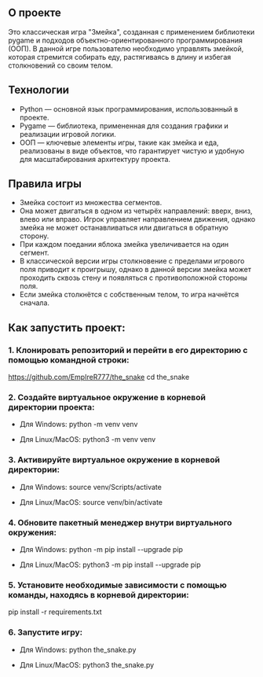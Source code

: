 ## О проекте

Это классическая игра "Змейка", созданная с применением библиотеки pygame и подходов объектно-ориентированного программирования (ООП). В данной игре пользователю необходимо управлять змейкой, которая стремится собирать еду, растягиваясь в длину и избегая столкновений со своим телом.

## Технологии

- Python — основной язык программирования, использованный в проекте.
- Pygame — библиотека, примененная для создания графики и реализации игровой логики.
- ООП — ключевые элементы игры, такие как змейка и еда, реализованы в виде объектов, что гарантирует чистую и удобную для масштабирования архитектуру проекта.

## Правила игры
- Змейка состоит из множества сегментов.
- Она может двигаться в одном из четырёх направлений: вверх, вниз, влево или вправо. Игрок управляет направлением движения, однако змейка не может останавливаться или двигаться в обратную сторону.
- При каждом поедании яблока змейка увеличивается на один сегмент.
- В классической версии игры столкновение с пределами игрового поля приводит к проигрышу, однако в данной версии змейка может проходить сквозь стену и появляться с противоположной стороны поля.
- Если змейка столкнётся с собственным телом, то игра начнётся сначала.

## Как запустить проект:

### 1. Клонировать репозиторий и перейти в его директорию с помощью командной строки:
https://github.com/EmpIreR777/the_snake
cd the_snake


### 2. Создайте виртуальное окружение в корневой директории проекта:

- Для Windows:
python -m venv venv

- Для Linux/MacOS:
python3 -m venv venv


### 3. Активируйте виртуальное окружение в корневой директории:
- Для Windows:
source venv/Scripts/activate

- Для Linux/MacOS:
source venv/bin/activate


### 4. Обновите пакетный менеджер внутри виртуального окружения:
- Для Windows:
python -m pip install --upgrade pip

- Для Linux/MacOS:
python3 -m pip install --upgrade pip


### 5. Установите необходимые зависимости с помощью команды, находясь в корневой директории:
pip install -r requirements.txt


### 6. Запустите игру:
- Для Windows:
python the_snake.py

- Для Linux/MacOS:
python3 the_snake.py
